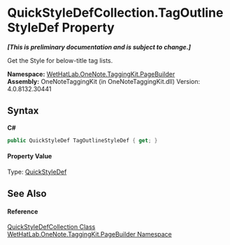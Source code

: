 # QuickStyleDefCollection.TagOutlineStyleDef Property 
 _**\[This is preliminary documentation and is subject to change.\]**_

Get the Style for below-title tag lists.

**Namespace:**&nbsp;<a href="56352230-71f2-f4b7-63a8-983965663af5.md">WetHatLab.OneNote.TaggingKit.PageBuilder</a><br />**Assembly:**&nbsp;OneNoteTaggingKit (in OneNoteTaggingKit.dll) Version: 4.0.8132.30441

## Syntax

**C#**<br />
``` C#
public QuickStyleDef TagOutlineStyleDef { get; }
```


#### Property Value
Type: <a href="b060cbe3-abed-8941-9af9-880354eb2a81.md">QuickStyleDef</a>

## See Also


#### Reference
<a href="d18a9ee8-6ca6-15cb-9563-6af8ddccc08a.md">QuickStyleDefCollection Class</a><br /><a href="56352230-71f2-f4b7-63a8-983965663af5.md">WetHatLab.OneNote.TaggingKit.PageBuilder Namespace</a><br />